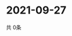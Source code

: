 # 2021-09-27
  共 0条

  <!-- BEGIN -->
  <!-- 最后更新时间Mon Sep 27 2021 14:03:13 GMT+0000 (Coordinated Universal Time) -->
  
  <!-- END -->
  
  